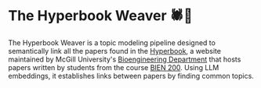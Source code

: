 # The Hyperbook Weaver 🕷️🦠

The Hyperbook Weaver is a topic modeling pipeline designed to semantically link all the papers found in the [Hyperbook](https://bioengineering.hyperbook.mcgill.ca/), a website maintained by McGill University's [Bioengineering Department](https://www.mcgill.ca/bioengineering/) that hosts papers written by students from the course [BIEN 200](https://coursecatalogue.mcgill.ca/courses/bien-200/index.html). Using LLM embeddings, it establishes links between papers by finding common topics.

